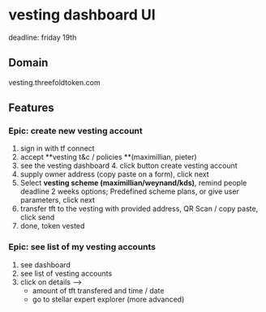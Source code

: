# vesting dashboard UI 
deadline: friday 19th

## Domain
vesting.threefoldtoken.com


## Features

### Epic: create new vesting account

1. sign in with tf connect
2. accept **vesting t&c / policies **(maximillian, pieter)
3. see the vesting dashboard
4. click button create vesting account
5. supply owner address (copy paste on a form), click next
6. Select **vesting scheme (maximillian/weynand/kds)**, remind people deadline 2 weeks
options; Predefined scheme plans, or give user parameters, click next
7. transfer tft to the vesting with provided address, QR Scan / copy paste, click send
8. done, token vested

### Epic: see list of my vesting accounts
1. see dashboard
2. see list of vesting accounts
3. click on details -->
    - amount of tft transfered and time / date
    - go to stellar expert explorer (more advanced)

